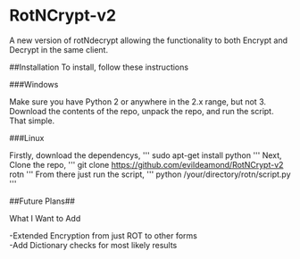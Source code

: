 # RotNCrypt-v2
A new version of rotNdecrypt allowing the functionality to both Encrypt and Decrypt in the same client.

##Installation
To install, follow these instructions

###Windows

Make sure you have Python 2 or anywhere in the 2.x range, but not 3.
Download the contents of the repo, unpack the repo, and run the script.
That simple.

###Linux


Firstly, download the dependencys,
'''
	sudo apt-get install python
'''
Next, Clone the repo,
'''
	git clone https://github.com/evildeamond/RotNCrypt-v2 rotn
'''
From there just run the script,
'''
	python /your/directory/rotn/script.py
'''


##Future Plans##

What I Want to Add  
  
-Extended Encryption from just ROT to other forms  
-Add Dictionary checks for most likely results
